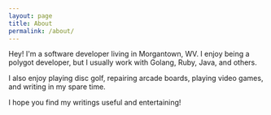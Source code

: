 ```yaml
---
layout: page
title: About
permalink: /about/
---
```


Hey! I'm a software developer living in Morgantown, WV. I enjoy being a polygot developer, but I usually work with Golang, Ruby, Java, and others.

I also enjoy playing disc golf, repairing arcade boards, playing video games, and writing in my spare time.

I hope you find my writings useful and entertaining!

